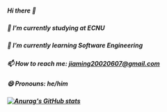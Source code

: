 ##### Hi there 👋
##### 🔭 I’m currently studying at ECNU
##### 🌱 I’m currently learning Software Engineering
#####  📫 How to reach me: jiaming20020607@gmail.com
##### 😄 Pronouns: he/him
##### [![Anurag's GitHub stats](https://github-readme-stats.vercel.app/api?username=Jiaaming)](https://github.com/anuraghazra/github-readme-stats)

